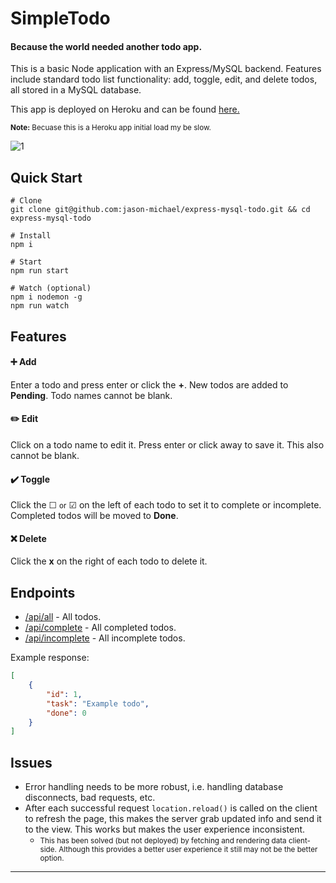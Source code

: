 # SimpleTodo
#### Because the world needed another todo app.

This is a basic Node application with an Express/MySQL backend. Features include standard todo list functionality: add, toggle, edit, and delete todos, all stored in a MySQL database.

This app is deployed on Heroku and can be found [here.](https://desolate-ravine-82175.herokuapp.com/)

<small><strong>Note:</strong> Becuase this is a Heroku app initial load my be slow.</small>

![1](https://user-images.githubusercontent.com/30272940/48655852-8c44cd00-e9e2-11e8-8f54-394877f4f30e.jpg)

## Quick Start
```
# Clone
git clone git@github.com:jason-michael/express-mysql-todo.git && cd express-mysql-todo

# Install
npm i

# Start
npm run start

# Watch (optional)
npm i nodemon -g
npm run watch
```

## Features
#### ➕ Add
Enter a todo and press enter or click the **+**. New todos are added to **Pending**. Todo names cannot be blank.

#### ✏️ Edit
Click on a todo name to edit it. Press enter or click away to save it. This also cannot be blank.

#### ✔️ Toggle
Click the ☐ <small>or</small> ☑ on the left of each todo to set it to complete or incomplete. Completed todos will be moved to **Done**.

#### ❌ Delete
Click the **x** on the right of each todo to delete it.

## Endpoints
- [/api/all](https://desolate-ravine-82175.herokuapp.com/api/all) - All todos.
- [/api/complete](https://desolate-ravine-82175.herokuapp.com/api/complete) - All completed todos.
- [/api/incomplete](https://desolate-ravine-82175.herokuapp.com/api/incomplete) - All incomplete todos.

Example response:
```json
[
    {
        "id": 1,
        "task": "Example todo",
        "done": 0
    }
]
```

## Issues
- Error handling needs to be more robust, i.e. handling database disconnects, bad requests, etc.
- After each successful request `location.reload()` is called on the client to refresh the page, this makes the server grab updated info and send it to the view. This works but makes the user experience inconsistent.
    - <small>This has been solved (but not deployed) by fetching and rendering data client-side. Although this provides a better user experience it still may not be the better option.</small>

---
